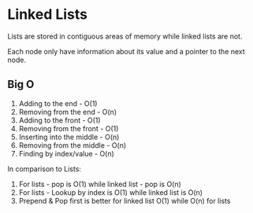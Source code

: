 # Linked Lists

Lists are stored in contiguous areas of memory while linked lists are not.

Each node only have information about its value and a pointer to the next node.

## Big O

1. Adding to the end - O(1)
2. Removing from the end - O(n)
3. Adding to the front - O(1)
4. Removing from the front - O(1)
5. Inserting into the middle - O(n)
6. Removing from the middle - O(n)
7. Finding by index/value - O(n)

In comparison to Lists:
1. For lists - pop is O(1) while linked list - pop is O(n)
2. For lists - Lookup by index is O(1) while linked list is O(n)
3. Prepend & Pop first is better for linked list O(1) while O(n) for lists